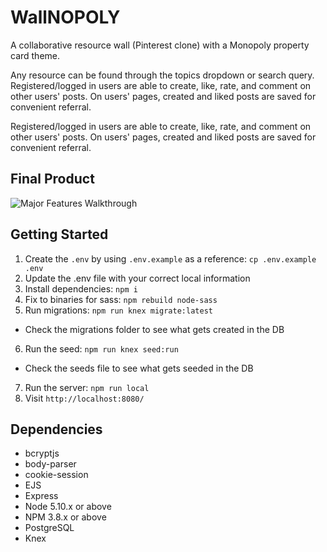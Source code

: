 # WallNOPOLY

A collaborative resource wall (Pinterest clone) with a Monopoly property card theme.

Any resource can be found through the topics dropdown or search query. Registered/logged in users are able to create, like, rate, and comment on other users' posts. On users' pages, created and liked posts are saved for convenient referral.

Registered/logged in users are able to create, like, rate, and comment on other users' posts. On users' pages, created and liked posts are saved for convenient referral.

## Final Product
![Major Features Walkthrough](https://github.com/bassemkaddour/resource-wall/blob/master/public/WallNOPOLY-demo.gif)


## Getting Started

1. Create the `.env` by using `.env.example` as a reference: `cp .env.example .env`
2. Update the .env file with your correct local information
3. Install dependencies: `npm i`
4. Fix to binaries for sass: `npm rebuild node-sass`
5. Run migrations: `npm run knex migrate:latest`
  - Check the migrations folder to see what gets created in the DB
6. Run the seed: `npm run knex seed:run`
  - Check the seeds file to see what gets seeded in the DB
7. Run the server: `npm run local`
8. Visit `http://localhost:8080/`

## Dependencies

- bcryptjs
- body-parser
- cookie-session
- EJS
- Express
- Node 5.10.x or above
- NPM 3.8.x or above
- PostgreSQL
- Knex
